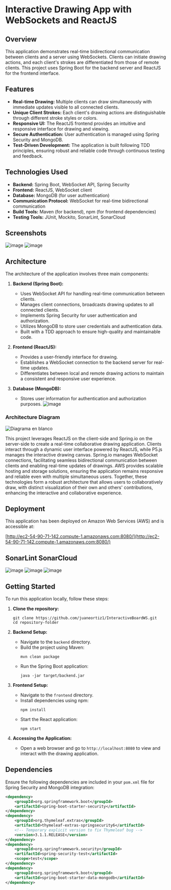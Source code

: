 # Interactive Drawing App with WebSockets and ReactJS

## Overview

This application demonstrates real-time bidirectional communication between clients and a server using WebSockets. Clients can initiate drawing actions, and each client's strokes are differentiated from those of remote clients. This project uses Spring Boot for the backend server and ReactJS for the frontend interface.

## Features

- **Real-time Drawing:** Multiple clients can draw simultaneously with immediate updates visible to all connected clients.
- **Unique Client Strokes:** Each client's drawing actions are distinguishable through different stroke styles or colors.
- **Responsive UI:** The ReactJS frontend provides an intuitive and responsive interface for drawing and viewing.
- **Secure Authentication:** User authentication is managed using Spring Security and MongoDB.
- **Test-Driven Development:** The application is built following TDD principles, ensuring robust and reliable code through continuous testing and feedback.

## Technologies Used

- **Backend:** Spring Boot, WebSocket API, Spring Security
- **Frontend:** ReactJS, WebSocket client
- **Database:** MongoDB (for user authentication)
- **Communication Protocol:** WebSocket for real-time bidirectional communication
- **Build Tools:** Maven (for backend), npm (for frontend dependencies)
- **Testing Tools:** JUnit, Mockito, SonarLint, SonarCloud

## Screenshots

![image](https://github.com/juaneortiz1/InteractiveBoardWS/assets/97971732/162254a4-8354-4cf8-b106-440f8ca2d34f)
![image](https://github.com/juaneortiz1/InteractiveBoardWS/assets/97971732/b1b81589-855f-420f-b9dc-865927884a14)

## Architecture

The architecture of the application involves three main components:

1. **Backend (Spring Boot):**
    - Uses WebSocket API for handling real-time communication between clients.
    - Manages client connections, broadcasts drawing updates to all connected clients.
    - Implements Spring Security for user authentication and authorization.
    - Utilizes MongoDB to store user credentials and authentication data.
    - Built with a TDD approach to ensure high-quality and maintainable code.

2. **Frontend (ReactJS):**
    - Provides a user-friendly interface for drawing.
    - Establishes a WebSocket connection to the backend server for real-time updates.
    - Differentiates between local and remote drawing actions to maintain a consistent and responsive user experience.

3. **Database (MongoDB):**
    - Stores user information for authentication and authorization purposes.
![image](https://github.com/user-attachments/assets/7f0e3c34-12f0-4a8a-bf78-24178511273b)

### Architecture Diagram

![Diagrama en blanco](https://github.com/juaneortiz1/InteractiveBoardWS/assets/97971732/bdc5bcc4-abc7-4936-9c42-2a48be5cc1e3)

This project leverages ReactJS on the client-side and Spring.io on the server-side to create a real-time collaborative drawing application. Clients interact through a dynamic user interface powered by ReactJS, while P5.js manages the interactive drawing canvas. Spring.io manages WebSocket connections, facilitating seamless bidirectional communication between clients and enabling real-time updates of drawings. AWS provides scalable hosting and storage solutions, ensuring the application remains responsive and reliable even with multiple simultaneous users. Together, these technologies form a robust architecture that allows users to collaboratively draw, with distinct visualization of their own and others' contributions, enhancing the interactive and collaborative experience.

## Deployment

This application has been deployed on Amazon Web Services (AWS) and is accessible at:

[http://ec2-54-90-71-142.compute-1.amazonaws.com:8080/](http://ec2-54-90-71-142.compute-1.amazonaws.com:8080/)

## SonarLint SonarCloud
![image](https://github.com/user-attachments/assets/a0b034c4-88f9-46cc-9bb0-cb269c806c9b)
![image](https://github.com/user-attachments/assets/91b2ad59-7682-415a-9f83-6596f2a4a59b)
![image](https://github.com/user-attachments/assets/4097cf4d-d66b-4ad4-b6ab-abd8af2f14c3)



## Getting Started

To run this application locally, follow these steps:

1. **Clone the repository:**
   ```
   git clone https://github.com/juaneortiz1/InteractiveBoardWS.git
   cd repository-folder
   ```

2. **Backend Setup:**
    - Navigate to the `backend` directory.
    - Build the project using Maven:
      ```
      mvn clean package
      ```
    - Run the Spring Boot application:
      ```
      java -jar target/backend.jar
      ```

3. **Frontend Setup:**
    - Navigate to the `frontend` directory.
    - Install dependencies using npm:
      ```
      npm install
      ```
    - Start the React application:
      ```
      npm start
      ```

4. **Accessing the Application:**
    - Open a web browser and go to `http://localhost:8080` to view and interact with the drawing application.

## Dependencies

Ensure the following dependencies are included in your `pom.xml` file for Spring Security and MongoDB integration:

```xml
<dependency>
	<groupId>org.springframework.boot</groupId>
	<artifactId>spring-boot-starter-security</artifactId>
</dependency>
<dependency>
	<groupId>org.thymeleaf.extras</groupId>
	<artifactId>thymeleaf-extras-springsecurity6</artifactId>
	<!-- Temporary explicit version to fix Thymeleaf bug -->
	<version>3.1.1.RELEASE</version>
</dependency>
<dependency>
	<groupId>org.springframework.security</groupId>
	<artifactId>spring-security-test</artifactId>
	<scope>test</scope>
</dependency>
<dependency>
	<groupId>org.springframework.boot</groupId>
	<artifactId>spring-boot-starter-data-mongodb</artifactId>
</dependency>
